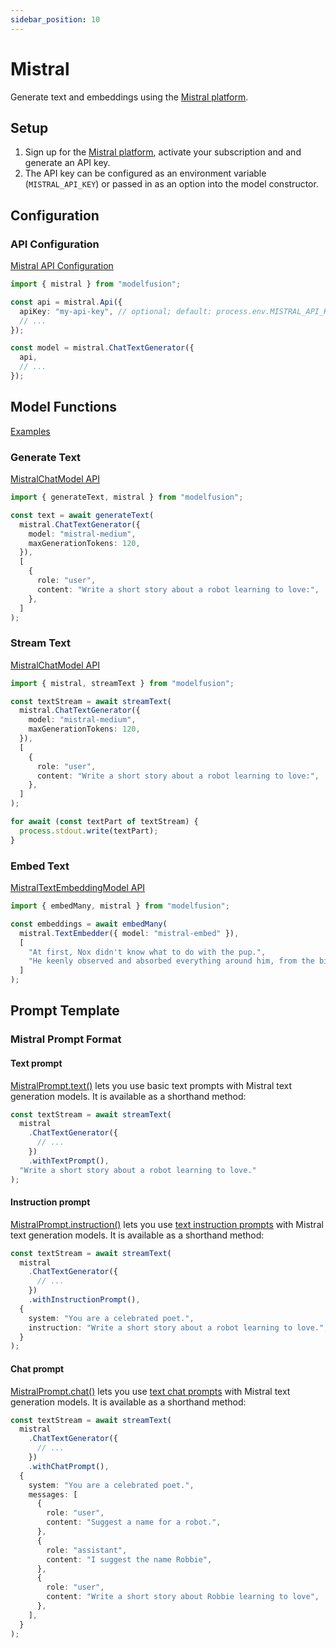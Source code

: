 ```yaml
---
sidebar_position: 10
---
```


# Mistral

Generate text and embeddings using the [Mistral platform](https://mistral.ai).

## Setup

1. Sign up for the [Mistral platform](https://console.mistral.ai/), activate your subscription and and generate an API key.
1. The API key can be configured as an environment variable (`MISTRAL_API_KEY`) or passed in as an option into the model constructor.

## Configuration

### API Configuration

[Mistral API Configuration](/api/classes/MistralApiConfiguration)

```ts
import { mistral } from "modelfusion";

const api = mistral.Api({
  apiKey: "my-api-key", // optional; default: process.env.MISTRAL_API_KEY
  // ...
});

const model = mistral.ChatTextGenerator({
  api,
  // ...
});
```

## Model Functions

[Examples](https://github.com/lgrammel/modelfusion/tree/main/examples/basic/src/model-provider/mistral)

### Generate Text

[MistralChatModel API](/api/classes/MistralChatModel)

```ts
import { generateText, mistral } from "modelfusion";

const text = await generateText(
  mistral.ChatTextGenerator({
    model: "mistral-medium",
    maxGenerationTokens: 120,
  }),
  [
    {
      role: "user",
      content: "Write a short story about a robot learning to love:",
    },
  ]
);
```

### Stream Text

[MistralChatModel API](/api/classes/MistralChatModel)

```ts
import { mistral, streamText } from "modelfusion";

const textStream = await streamText(
  mistral.ChatTextGenerator({
    model: "mistral-medium",
    maxGenerationTokens: 120,
  }),
  [
    {
      role: "user",
      content: "Write a short story about a robot learning to love:",
    },
  ]
);

for await (const textPart of textStream) {
  process.stdout.write(textPart);
}
```

### Embed Text

[MistralTextEmbeddingModel API](/api/classes/MistralTextEmbeddingModel)

```ts
import { embedMany, mistral } from "modelfusion";

const embeddings = await embedMany(
  mistral.TextEmbedder({ model: "mistral-embed" }),
  [
    "At first, Nox didn't know what to do with the pup.",
    "He keenly observed and absorbed everything around him, from the birds in the sky to the trees in the forest.",
  ]
);
```

## Prompt Template

### Mistral Prompt Format

#### Text prompt

[MistralPrompt.text()](/api/namespaces/MistralPrompt) lets you use basic text prompts with Mistral text generation models. It is available as a shorthand method:

```ts
const textStream = await streamText(
  mistral
    .ChatTextGenerator({
      // ...
    })
    .withTextPrompt(),
  "Write a short story about a robot learning to love."
);
```

#### Instruction prompt

[MistralPrompt.instruction()](/api/namespaces/MistralPrompt) lets you use [text instruction prompts](/api/interfaces/TextInstructionPrompt) with Mistral text generation models. It is available as a shorthand method:

```ts
const textStream = await streamText(
  mistral
    .ChatTextGenerator({
      // ...
    })
    .withInstructionPrompt(),
  {
    system: "You are a celebrated poet.",
    instruction: "Write a short story about a robot learning to love.",
  }
);
```

#### Chat prompt

[MistralPrompt.chat()](/api/namespaces/MistralPrompt) lets you use [text chat prompts](/api/interfaces/TextChatPrompt) with Mistral text generation models. It is available as a shorthand method:

```ts
const textStream = await streamText(
  mistral
    .ChatTextGenerator({
      // ...
    })
    .withChatPrompt(),
  {
    system: "You are a celebrated poet.",
    messages: [
      {
        role: "user",
        content: "Suggest a name for a robot.",
      },
      {
        role: "assistant",
        content: "I suggest the name Robbie",
      },
      {
        role: "user",
        content: "Write a short story about Robbie learning to love",
      },
    ],
  }
);
```
